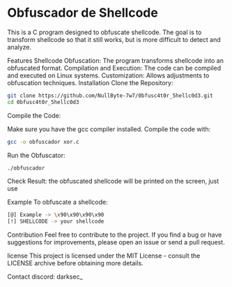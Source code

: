 # Obfuscador de Shellcode
This is a C program designed to obfuscate shellcode. The goal is to transform shellcode so that it still works, but is more difficult to detect and analyze.

Features
Shellcode Obfuscation: The program transforms shellcode into an obfuscated format.
Compilation and Execution: The code can be compiled and executed on Linux systems.
Customization: Allows adjustments to obfuscation techniques.
Installation
Clone the Repository:

```bash
git clone https://github.com/NullByte-7w7/0bfusc4t0r_5hellc0d3.git
cd 0bfusc4t0r_5hellc0d3
```
Compile the Code:

Make sure you have the gcc compiler installed. Compile the code with:

```bash
gcc -o obfuscador xor.c
```

Run the Obfuscator:

```bash
./obfuscador
```

Check Result:
the obfuscated shellcode will be printed on the screen, just use

Example
To obfuscate a shellcode:

```bash
[@] Example -> \x90\x90\x90\x90
[!] SHELLCODE -> your shellcode
```
Contribution
Feel free to contribute to the project. If you find a bug or have suggestions for improvements, please open an issue or send a pull request.

license
This project is licensed under the MIT License - consult the LICENSE archive before obtaining more details.

Contact
discord: darksec_

